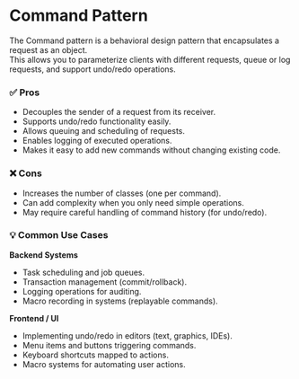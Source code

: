 # Command Pattern

The Command pattern is a behavioral design pattern that encapsulates a request as an object.  
This allows you to parameterize clients with different requests, queue or log requests, and support undo/redo operations.

### ✅ Pros

* Decouples the sender of a request from its receiver.
* Supports undo/redo functionality easily.
* Allows queuing and scheduling of requests.
* Enables logging of executed operations.
* Makes it easy to add new commands without changing existing code.

### ❌ Cons

* Increases the number of classes (one per command).
* Can add complexity when you only need simple operations.
* May require careful handling of command history (for undo/redo).

### 💡 Common Use Cases

**Backend Systems**
* Task scheduling and job queues.
* Transaction management (commit/rollback).
* Logging operations for auditing.
* Macro recording in systems (replayable commands).

**Frontend / UI**
* Implementing undo/redo in editors (text, graphics, IDEs).
* Menu items and buttons triggering commands.
* Keyboard shortcuts mapped to actions.
* Macro systems for automating user actions.